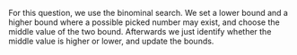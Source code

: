 For this question, we use the binominal search. We set a lower bound and a higher bound where a possible picked number may exist, and choose the middle value of the two bound. Afterwards we just identify whether the middle value is higher or lower, and update the bounds.